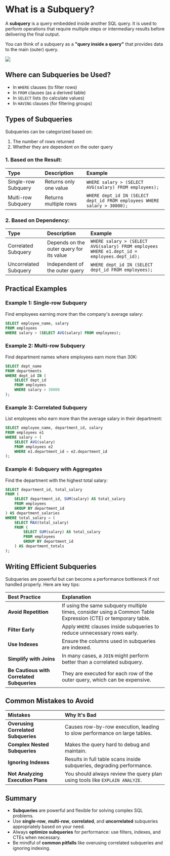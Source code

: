# What is a Subquery?
A **subquery** is a query embedded inside another SQL query.
It is used to perform operations that require multiple steps or intermediary results before delivering the final output.

You can think of a subquery as a **"query inside a query"** that provides data to the main (outer) query.

[![](https://markdown-videos-api.jorgenkh.no/youtube/kvPMeXoykAU)](https://youtu.be/kvPMeXoykAU)

## Where can Subqueries be Used?
- In `WHERE` clauses (to filter rows)
- In `FROM` clauses (as a derived table)
- In `SELECT` lists (to calculate values)
- In `HAVING` clauses (for filtering groups)

## Types of Subqueries
Subqueries can be categorized based on:
1. The number of rows returned
2. Whether they are dependent on the outer query

### 1. Based on the Result:

| Type | Description | Example |
|:----|:------------|:--------|
| Single-row Subquery | Returns only one value | `WHERE salary > (SELECT AVG(salary) FROM employees);` |
| Multi-row Subquery | Returns multiple rows | `WHERE dept_id IN (SELECT dept_id FROM employees WHERE salary > 30000);` |

### 2. Based on Dependency:

| Type | Description | Example |
|:----|:------------|:--------|
| Correlated Subquery | Depends on the outer query for its value | `WHERE salary > (SELECT AVG(salary) FROM employees WHERE e1.dept_id = employees.dept_id);` |
| Uncorrelated Subquery | Independent of the outer query | `WHERE dept_id IN (SELECT dept_id FROM employees);` |

## Practical Examples

### Example 1: Single-row Subquery
Find employees earning more than the company's average salary:

```sql
SELECT employee_name, salary
FROM employees
WHERE salary > (SELECT AVG(salary) FROM employees);
```

### Example 2: Multi-row Subquery
Find department names where employees earn more than 30K:

```sql
SELECT dept_name
FROM departments
WHERE dept_id IN (
    SELECT dept_id
    FROM employees
    WHERE salary > 30000
);
```

### Example 3: Correlated Subquery
List employees who earn more than the average salary in their department:

```sql
SELECT employee_name, department_id, salary
FROM employees e1
WHERE salary > (
    SELECT AVG(salary)
    FROM employees e2
    WHERE e1.department_id = e2.department_id
);
```

### Example 4: Subquery with Aggregates
Find the department with the highest total salary:

```sql
SELECT department_id, total_salary
FROM (
    SELECT department_id, SUM(salary) AS total_salary
    FROM employees
    GROUP BY department_id
) AS department_salaries
WHERE total_salary = (
    SELECT MAX(total_salary)
    FROM (
        SELECT SUM(salary) AS total_salary
        FROM employees
        GROUP BY department_id
    ) AS department_totals
);
```

## Writing Efficient Subqueries

Subqueries are powerful but can become a performance bottleneck if not handled properly. Here are key tips:

| Best Practice | Explanation |
|:-------------|:------------|
| **Avoid Repetition** | If using the same subquery multiple times, consider using a Common Table Expression (CTE) or temporary table. |
| **Filter Early** | Apply `WHERE` clauses inside subqueries to reduce unnecessary rows early. |
| **Use Indexes** | Ensure the columns used in subqueries are indexed. |
| **Simplify with Joins** | In many cases, a `JOIN` might perform better than a correlated subquery. |
| **Be Cautious with Correlated Subqueries** | They are executed for each row of the outer query, which can be expensive. |

## Common Mistakes to Avoid

| Mistakes | Why It's Bad |
|:-------|:-------------|
| **Overusing Correlated Subqueries** | Causes row-by-row execution, leading to slow performance on large tables. |
| **Complex Nested Subqueries** | Makes the query hard to debug and maintain. |
| **Ignoring Indexes** | Results in full table scans inside subqueries, degrading performance. |
| **Not Analyzing Execution Plans** | You should always review the query plan using tools like `EXPLAIN ANALYZE`. |

## Summary
* **Subqueries** are powerful and flexible for solving complex SQL problems.
* Use **single-row**, **multi-row**, **correlated**, and **uncorrelated** subqueries appropriately based on your need.
* Always **optimize subqueries** for performance: use filters, indexes, and CTEs when necessary.
* Be mindful of **common pitfalls** like overusing correlated subqueries and ignoring indexing.